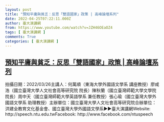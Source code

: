 ```yaml
---
layout: post
title: "預知平庸與貧乏：反思「雙語國家」政策 | 高峰論壇系列"
date: 2022-04-25T07:22:11.000Z
author: 臺大演講網
from: https://www.youtube.com/watch?v=JZH46OEaOZ4
tags: [ 臺大演講網 ]
comments: True
categories: [ 臺大演講網 ]
---
```

<!--1650871331000-->
[預知平庸與貧乏：反思「雙語國家」政策 | 高峰論壇系列](https://www.youtube.com/watch?v=JZH46OEaOZ4)
------

<div>
拍攝日期：2022/03/26主講人：何萬順（東海大學外國語文學系 講座教授）廖咸浩（國立臺灣大學人文社會高等研究院 院長）陳秋蘭（國立臺灣師範大學文學院 院長）周中天（國立臺灣師範大學英語學系 兼任教授）張心瑜（國立臺灣大學外國語文學系 助理教授）主辦單位：國立臺灣大學人文社會高等研究院合辦單位：洪建全教育文化基金會、國立臺灣大學外國語文學系►►臺大演講網Website: http://speech.ntu.edu.twFacebook: http://www.facebook.com/ntuspeech
</div>

